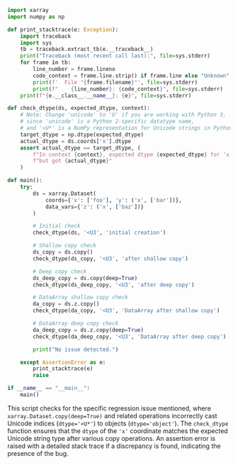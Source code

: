 ```python
import xarray
import numpy as np

def print_stacktrace(e: Exception):
    import traceback
    import sys
    tb = traceback.extract_tb(e.__traceback__)
    print("Traceback (most recent call last):", file=sys.stderr)
    for frame in tb:
        line_number = frame.lineno
        code_context = frame.line.strip() if frame.line else "Unknown"
        print(f'  File "{frame.filename}"', file=sys.stderr)
        print(f"    {line_number}: {code_context}", file=sys.stderr)
    print(f"{e.__class__.__name__}: {e}", file=sys.stderr)

def check_dtype(ds, expected_dtype, context):
    # Note: Change 'unicode' to 'U' if you are working with Python 3,
    # since 'unicode' is a Python 2-specific datatype name,
    # and '<U*' is a NumPy representation for Unicode strings in Python 3.
    target_dtype = np.dtype(expected_dtype)
    actual_dtype = ds.coords['x'].dtype
    assert actual_dtype == target_dtype, (
        f"In context {context}, expected dtype {expected_dtype} for 'x', "
        f"but got {actual_dtype}"
    )

def main():
    try:
        ds = xarray.Dataset(
            coords={'x': ['foo'], 'y': ('x', ['bar'])},
            data_vars={'z': ('x', ['baz'])}
        )

        # Initial check
        check_dtype(ds, '<U3', 'initial creation')

        # Shallow copy check
        ds_copy = ds.copy()
        check_dtype(ds_copy, '<U3', 'after shallow copy')

        # Deep copy check
        ds_deep_copy = ds.copy(deep=True)
        check_dtype(ds_deep_copy, '<U3', 'after deep copy')

        # DataArray shallow copy check
        da_copy = ds.z.copy()
        check_dtype(da_copy, '<U3', 'DataArray after shallow copy')

        # DataArray deep copy check
        da_deep_copy = ds.z.copy(deep=True)
        check_dtype(da_deep_copy, '<U3', 'DataArray after deep copy')

        print("No issue detected.")

    except AssertionError as e:
        print_stacktrace(e)
        raise

if __name__ == "__main__":
    main()
```

This script checks for the specific regression issue mentioned, where `xarray.Dataset.copy(deep=True)` and related operations incorrectly cast Unicode indices (`dtype='<U*'`) to objects (`dtype='object'`). The `check_dtype` function ensures that the `dtype` of the `'x'` coordinate matches the expected Unicode string type after various copy operations. An assertion error is raised with a detailed stack trace if a discrepancy is found, indicating the presence of the bug.